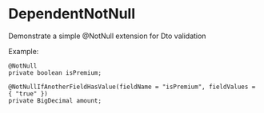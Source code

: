 # DependentNotNull
Demonstrate a simple @NotNull extension for Dto validation

Example:

  
```
@NotNull	
private boolean isPremium;

@NotNullIfAnotherFieldHasValue(fieldName = "isPremium", fieldValues = { "true" })
private BigDecimal amount;
```


